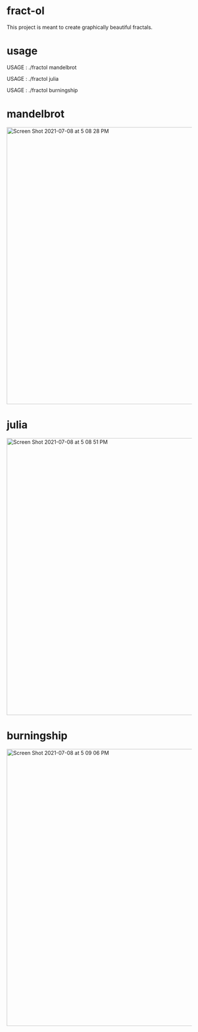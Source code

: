 # fract-ol
This project is meant to create graphically beautiful fractals.

# usage
USAGE : ./fractol mandelbrot

USAGE : ./fractol julia

USAGE : ./fractol burningship

# mandelbrot
<img width="752" alt="Screen Shot 2021-07-08 at 5 08 28 PM" src="https://user-images.githubusercontent.com/86599495/124886572-562f3e00-e00f-11eb-95fc-60861ac35458.png">

# julia
<img width="752" alt="Screen Shot 2021-07-08 at 5 08 51 PM" src="https://user-images.githubusercontent.com/86599495/124886570-54fe1100-e00f-11eb-9578-ea132eae4a6b.png">

# burningship
<img width="752" alt="Screen Shot 2021-07-08 at 5 09 06 PM" src="https://user-images.githubusercontent.com/86599495/124886556-516a8a00-e00f-11eb-857d-15fc4a8639a1.png">
